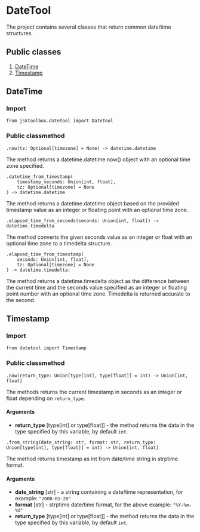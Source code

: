 # DateTool

The project contains several classes that return common date/time structures.

## Public classes

1. [DateTime](https://github.com/Szumak75/JskToolBox/blob/1.1.5/docs/DateTool.md#datetime)
1. [Timestamp](https://github.com/Szumak75/JskToolBox/blob/1.1.5/docs/DateTool.md#timestamp)

## DateTime

### Import

```
from jsktoolbox.datetool import DateTool
```

### Public classmethod

```
.now(tz: Optional[timezone] = None) -> datetime.datetime
```

The method returns a datetime.datetime.now() object with an optional time zone specified.

```
.datetime_from_timestamp(
    timestamp_seconds: Union[int, float],
    tz: Optional[timezone] = None
) -> datetime.datetime
```

The method returns a datetime.datetime object based on the provided timestamp value as an integer or floating point with an optional time zone.

```
.elapsed_time_from_seconds(seconds: Union[int, float]) -> datetime.timedelta
```

The method converts the given seconds value as an integer or float with an optional time zone to a timedelta structure.

```
.elapsed_time_from_timestamp(
    seconds: Union[int, float],
    tz: Optional[timezone] = None
) -> datetime.timedelta:
```

The method returns a datetime.timedelta object as the difference between the current time and the seconds value specified as an integer or floating point number with an optional time zone.
Timedelta is returned accurate to the second.

## Timestamp

### Import

```
from datetool import Timestamp
```


### Public classmethod

```
.now(return_type: Union[type[int], type[float]] = int) -> Union[int, float]
```

The methods returns the current timestamp in seconds as an integer or float depending on `return_type`.

#### Arguments

- **return_type** [type[int] or type[float]] - the method returns the data in the type specified by this variable, by default `int`.


```
.from_string(date_string: str, format: str, return_type: Union[type[int], type[float]] = int) -> Union[int, float]
```

The method returns timestamp as int from date/time string in strptime format.

#### Arguments

- **date_string** [str] - a string containing a date/time representation, for example: `"2000-01-28"`
- **format** [str] - strptime date/time format, for the above example: `"%Y-%m-%d"`
- **return_type** [type[int] or type[float]] - the method returns the data in the type specified by this variable, by default `int`.
